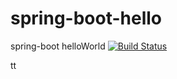 # spring-boot-hello
spring-boot helloWorld
[![Build Status](https://travis-ci.org/pengttyy/spring-boot-hello.svg?branch=master)](https://travis-ci.org/pengttyy/spring-boot-hello)

tt

